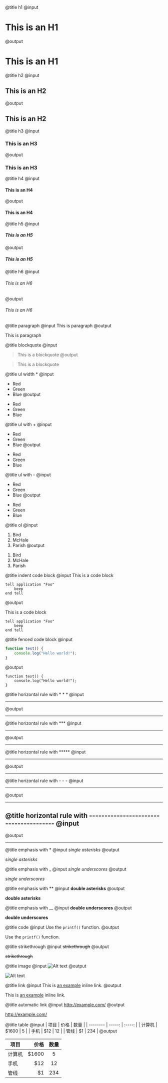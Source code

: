 @title h1
@input
# This is an H1
@output
<h1 class="@theme">This is an H1</h1>

@title h2
@input
## This is an H2
@output
<h2 class="@theme">This is an H2</h2>

@title h3
@input
### This is an H3
@output
<h3 class="@theme">This is an H3</h3>

@title h4
@input
#### This is an H4
@output
<h4 class="@theme">This is an H4</h4>

@title h5
@input
##### This is an H5
@output
<h5 class="@theme">This is an H5</h5>

@title h6
@input
###### This is an H6
@output
<h6 class="@theme">This is an H6</h6>

@title paragraph
@input
This is paragraph
@output
<p class="@theme">This is paragraph</p>

@title blockquote
@input
> This is a blockquote
@output
<blockquote class="@theme">
<p class="@theme">This is a blockquote</p>
</blockquote>

@title ul width *
@input
* Red
* Green
* Blue
@output
<ul class="@theme">
<li class="@theme">Red</li>
<li class="@theme">Green</li>
<li class="@theme">Blue</li>
</ul>

@title ul with +
@input
+ Red
+ Green
+ Blue
@output
<ul class="@theme">
<li class="@theme">Red</li>
<li class="@theme">Green</li>
<li class="@theme">Blue</li>
</ul>

@title ul with -
@input
- Red
- Green
- Blue
@output
<ul class="@theme">
<li class="@theme">Red</li>
<li class="@theme">Green</li>
<li class="@theme">Blue</li>
</ul>

@title ol
@input
1. Bird
2. McHale
3. Parish
@output
<ol class="@theme">
<li class="@theme">Bird</li>
<li class="@theme">McHale</li>
<li class="@theme">Parish</li>
</ol>

@title indent code block
@input
This is a code block

    tell application "Foo"
        beep
    end tell
@output
<p class="@theme">This is a code block</p>
<pre class="@theme"><code class="@theme">tell application &quot;Foo&quot;
    beep
end tell</code></pre>

@title fenced code block
@input
```javascript
function test() {
	console.log("Hello world!");
}
```
@output
<pre class="@theme"><code class="@theme language-javascript">function test() {
	console.log(&quot;Hello world!&quot;);
}
</code></pre>

@title horizontal rule with * * *
@input
* * *
@output
<hr class="@theme">

@title horizontal rule with ***
@input
***
@output
<hr class="@theme">

@title horizontal rule with *****
@input
*****
@output
<hr class="@theme">

@title horizontal rule with - - -
@input
- - -
@output
<hr class="@theme">

@title horizontal rule with ---------------------------------------
@input
---------------------------------------
@output
<hr class="@theme">

@title emphasis with *
@input
*single asterisks*
@output
<p class="@theme"><em class="@theme">single asterisks</em></p>

@title emphasis with _
@input
_single underscores_
@output
<p class="@theme"><em class="@theme">single underscores</em></p>

@title emphasis with **
@input
**double asterisks**
@output
<p class="@theme"><strong class="@theme">double asterisks</strong></p>

@title emphasis with __
@input
__double underscores__
@output
<p class="@theme"><strong class="@theme">double underscores</strong></p>

@title code
@input
Use the `printf()` function.
@output
<p class="@theme">Use the <code class="@theme">printf()</code> function.</p>

@title strikethrough
@input
~~strikethrough~~
@output
<p class="@theme"><s class="@theme">strikethrough</s></p>

@title image
@input
![Alt text](/path/to/img.jpg)
@output
<p class="@theme"><img src="/path/to/img.jpg" alt="Alt text" class="@theme"></p>

@title link
@input
This is [an example](http://example.com/ "Title") inline link.
@output
<p class="@theme">This is <a href="http://example.com/" title="Title" class="@theme">an example</a> inline link.</p>

@title automatic link
@input
<http://example.com/>
@output
<p class="@theme"><a href="http://example.com/" class="@theme">http://example.com/</a></p>

@title table
@input
| 项目        | 价格   |  数量  |
| --------   | -----:  | :----:  |
| 计算机      | $1600   |   5     |
| 手机        |   $12   |   12   |
| 管线        |    $1    |  234  |
@output
<table class="@theme">
<thead class="@theme">
<tr class="@theme">
<th class="@theme">项目</th>
<th style="text-align:right" class="@theme">价格</th>
<th style="text-align:center" class="@theme">数量</th>
</tr>
</thead>
<tbody class="@theme">
<tr class="@theme">
<td class="@theme">计算机</td>
<td style="text-align:right" class="@theme">$1600</td>
<td style="text-align:center" class="@theme">5</td>
</tr>
<tr class="@theme">
<td class="@theme">手机</td>
<td style="text-align:right" class="@theme">$12</td>
<td style="text-align:center" class="@theme">12</td>
</tr>
<tr class="@theme">
<td class="@theme">管线</td>
<td style="text-align:right" class="@theme">$1</td>
<td style="text-align:center" class="@theme">234</td>
</tr>
</tbody>
</table>